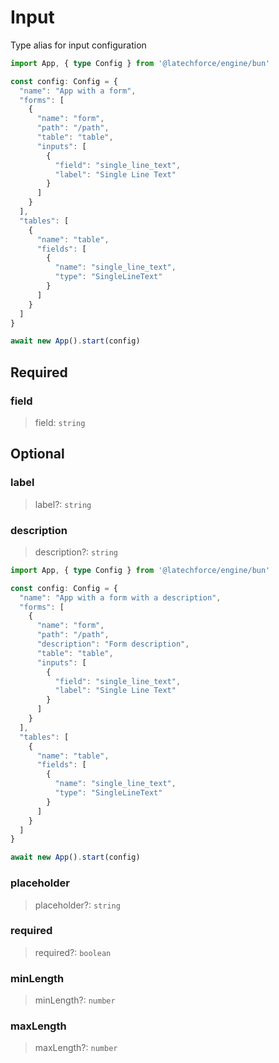 # Input

Type alias for input configuration

```ts
import App, { type Config } from '@latechforce/engine/bun'

const config: Config = {
  "name": "App with a form",
  "forms": [
    {
      "name": "form",
      "path": "/path",
      "table": "table",
      "inputs": [
        {
          "field": "single_line_text",
          "label": "Single Line Text"
        }
      ]
    }
  ],
  "tables": [
    {
      "name": "table",
      "fields": [
        {
          "name": "single_line_text",
          "type": "SingleLineText"
        }
      ]
    }
  ]
}

await new App().start(config)
```
## Required

### field

>field: `string`

## Optional

### label

>label?: `string`

### description

>description?: `string`

```ts
import App, { type Config } from '@latechforce/engine/bun'

const config: Config = {
  "name": "App with a form with a description",
  "forms": [
    {
      "name": "form",
      "path": "/path",
      "description": "Form description",
      "table": "table",
      "inputs": [
        {
          "field": "single_line_text",
          "label": "Single Line Text"
        }
      ]
    }
  ],
  "tables": [
    {
      "name": "table",
      "fields": [
        {
          "name": "single_line_text",
          "type": "SingleLineText"
        }
      ]
    }
  ]
}

await new App().start(config)
```
### placeholder

>placeholder?: `string`

### required

>required?: `boolean`

### minLength

>minLength?: `number`

### maxLength

>maxLength?: `number`

